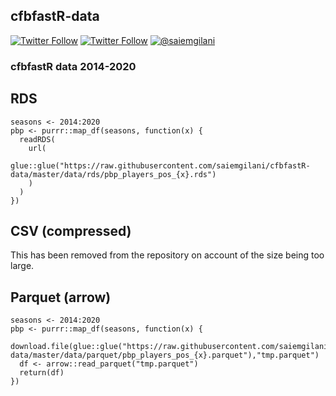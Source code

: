 ## __cfbfastR-data__ 
[![Twitter Follow](https://img.shields.io/twitter/follow/cfbfastR?color=blue&label=%40cfbfastR&logo=twitter&style=for-the-badge)](https://twitter.com/cfbfastR) 
[![Twitter Follow](https://img.shields.io/twitter/follow/saiemgilani?color=blue&label=%40saiemgilani&logo=twitter&style=for-the-badge)](https://twitter.com/saiemgilani) 
<a href="https://github.com/saiemgilani" target="blank"><img src="https://img.shields.io/github/followers/saiemgilani?color=eee&logo=Github&style=for-the-badge" alt="@saiemgilani" /></a>

### __cfbfastR data 2014-2020__

## RDS
```
seasons <- 2014:2020
pbp <- purrr::map_df(seasons, function(x) {
  readRDS(
    url(
      glue::glue("https://raw.githubusercontent.com/saiemgilani/cfbfastR-data/master/data/rds/pbp_players_pos_{x}.rds")
    )
  )
})
```

## CSV (compressed)

This has been removed from the repository on account of the size being too large.

## Parquet (arrow)
```
seasons <- 2014:2020
pbp <- purrr::map_df(seasons, function(x) {
  download.file(glue::glue("https://raw.githubusercontent.com/saiemgilani/cfbfastR-data/master/data/parquet/pbp_players_pos_{x}.parquet"),"tmp.parquet")
  df <- arrow::read_parquet("tmp.parquet")
  return(df)
})
```
